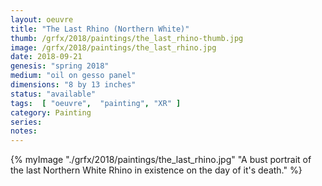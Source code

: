 ```yaml
---
layout: oeuvre 
title: "The Last Rhino (Northern White)"
thumb: /grfx/2018/paintings/the_last_rhino-thumb.jpg
image: /grfx/2018/paintings/the_last_rhino.jpg
date: 2018-09-21
genesis: "spring 2018"
medium: "oil on gesso panel"
dimensions: "8 by 13 inches"
status: "available" 
tags:  [ "oeuvre",  "painting", "XR" ]  
category: Painting 
series: 
notes: 
---
```



{% myImage "./grfx/2018/paintings/the_last_rhino.jpg" "A bust portrait of the last Northern White Rhino in existence on the day of it's death." %}
